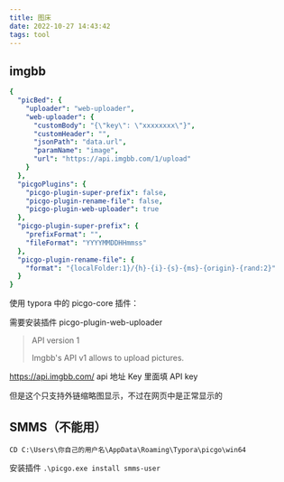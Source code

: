 ```yaml
---
title: 图床
date: 2022-10-27 14:43:42
tags: tool
---
```




## imgbb

```yaml
{
  "picBed": {
    "uploader": "web-uploader",
    "web-uploader": {
      "customBody": "{\"key\": \"xxxxxxxx\"}",
      "customHeader": "",
      "jsonPath": "data.url",
      "paramName": "image",
      "url": "https://api.imgbb.com/1/upload"
    }
  },
  "picgoPlugins": {
    "picgo-plugin-super-prefix": false,
    "picgo-plugin-rename-file": false,
    "picgo-plugin-web-uploader": true
  },
  "picgo-plugin-super-prefix": {
    "prefixFormat": "",
    "fileFormat": "YYYYMMDDHHmmss"
  },
  "picgo-plugin-rename-file": {
    "format": "{localFolder:1}/{h}-{i}-{s}-{ms}-{origin}-{rand:2}"
  }
}
```

使用 typora 中的 picgo-core 插件： 

需要安装插件 picgo-plugin-web-uploader

> API version 1
>
> Imgbb's API v1 allows to upload pictures.

https://api.imgbb.com/ api 地址 Key 里面填 API key

但是这个只支持外链缩略图显示，不过在网页中是正常显示的



## SMMS（不能用）

`CD C:\Users\你自己的用户名\AppData\Roaming\Typora\picgo\win64`

安装插件  `.\picgo.exe install smms-user`

